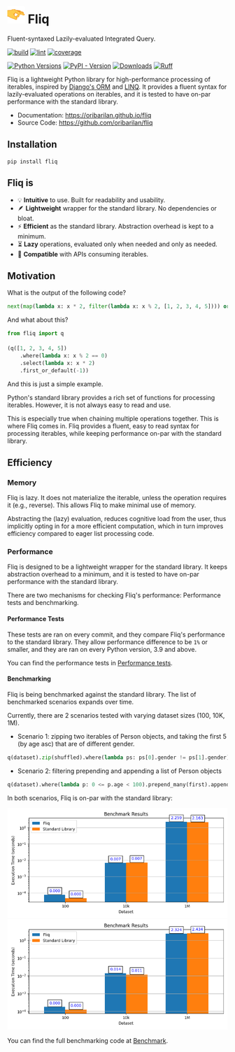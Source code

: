 #  <img src="docs/assets/flick_emoji_2_small.png" alt="drawing" width="40" height="40"/> Fliq

Fluent-syntaxed Lazily-evaluated Integrated Query.

[//]: # (bages using https://shields.io/badges/)
[![build](https://img.shields.io/github/actions/workflow/status/oribarilan/fliq/package_build.yml)](https://github.com/oribarilan/fliq/actions/workflows/package_build.yml)
[![lint](https://img.shields.io/github/actions/workflow/status/oribarilan/fliq/lint.yml?label=lint)](https://github.com/oribarilan/fliq/actions/workflows/lint.yml)
[![coverage](https://img.shields.io/github/actions/workflow/status/oribarilan/fliq/coverage.yml?label=coverage%3E95%25)](https://github.com/oribarilan/fliq/actions/workflows/coverage.yml)

[![Python Versions](https://img.shields.io/badge/python-3.9%20|%203.10%20|%203.11-blue)](https://www.python.org/downloads/)
[![PyPI - Version](https://img.shields.io/pypi/v/fliq?color=1E7FBF)](https://pypi.org/project/fliq/)
[![Downloads](https://img.shields.io/pypi/dm/fliq?color=1E7FBF)](https://pypi.org/project/fliq/)
[![Ruff](https://img.shields.io/endpoint?url=https://raw.githubusercontent.com/astral-sh/ruff/main/assets/badge/v2.json)](https://github.com/astral-sh/ruff)

Fliq is a lightweight Python library for high-performance processing of iterables,
inspired by [Django's ORM](https://docs.djangoproject.com/en/4.2/topics/db/queries/)
and [LINQ](https://learn.microsoft.com/en-us/dotnet/standard/linq/).
It provides a fluent syntax for lazily-evaluated operations on iterables, 
and it is tested to have on-par performance with the standard library.

* Documentation: https://oribarilan.github.io/fliq
* Source Code: https://github.com/oribarilan/fliq

## Installation

```shell
pip install fliq
```

## Fliq is

- 💡 **Intuitive** to use. Built for readability and usability.
- 🪶 **Lightweight** wrapper for the standard library. No dependencies or bloat.
- ⚡️ **Efficient** as the standard library. Abstraction overhead is kept to a minimum. 
- ⏳ **Lazy** operations, evaluated only when needed and only as needed.
- 🧩 **Compatible** with APIs consuming iterables.

## Motivation

What is the output of the following code?
```python
next(map(lambda x: x * 2, filter(lambda x: x % 2, [1, 2, 3, 4, 5]))) or -1
```

And what about this?
```python
from fliq import q

(q([1, 2, 3, 4, 5])
    .where(lambda x: x % 2 == 0)
    .select(lambda x: x * 2)
    .first_or_default(-1))
```

And this is just a simple example.

Python's standard library provides a rich set of functions for processing iterables.
However, it is not always easy to read and use. 

This is especially true when chaining multiple operations together.
This is where Fliq comes in.
Fliq provides a fluent, easy to read syntax for processing iterables, while keeping
performance on-par with the standard library.

## Efficiency

### Memory
Fliq is lazy. It does not materialize the iterable, unless the operation requires it (e.g., reverse).
This allows Fliq to make minimal use of memory.

Abstracting the (lazy) evaluation, reduces cognitive load from the user, 
thus implicitly opting in for a more efficient computation,
which in turn improves efficiency compared to eager list processing code.

### Performance
Fliq is designed to be a lightweight wrapper for the standard library.
It keeps abstraction overhead to a minimum, 
and it is tested to have on-par performance with the standard library.

There are two mechanisms for checking Fliq's performance: Performance tests and benchmarking.

#### Performance Tests
These tests are ran on every commit, and they compare Fliq's performance to the standard library.
They allow performance difference to be `1%` or smaller, and they are ran on every Python version, 3.9 and above.

You can find the performance tests in 
[Performance tests](https://github.com/oribarilan/fliq/blob/main/fliq/tests/system/test_performance.py).

#### Benchmarking
Fliq is being benchmarked against the standard library. The list of 
benchmarked scenarios expands over time. 

Currently, there are 2 scenarios tested with varying dataset sizes (100, 10K, 1M).

* Scenario 1: zipping two iterables of Person objects, 
and taking the first 5 (by age asc) that are of different gender.
```python
q(dataset).zip(shuffled).where(lambda ps: ps[0].gender != ps[1].gender).order(by=lambda ps: ps[0].age+ps[1].age).take(5).to_list()
```
* Scenario 2: filtering prepending and appending a list of Person objects 
```python
q(dataset).where(lambda p: 0 <= p.age < 100).prepend_many(first).append_many(last).select(lambda p: p.name).to_list()
```

In both scenarios, Fliq is on-par with the standard library:

![Benchmarking](docs/assets/s1.png "Scenario 1")
![Benchmarking](docs/assets/s2.png "Scenario 2")

You can find the full benchmarking code at [Benchmark](https://github.com/oribarilan/fliq/blob/main/examples/benchmark.py). 

